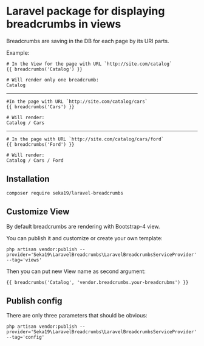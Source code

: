 # Laravel package for displaying breadcrumbs in views

Breadcrumbs are saving in the DB for each page by its URI parts.

Example:

    # In the View for the page with URL `http://site.com/catalog`
    {{ breadcrumbs('Catalog') }}

    # Will render only one breadcrumb:
    Catalog
---
    #In the page with URL `http://site.com/catalog/cars`
    {{ breadcrumbs('Cars') }}
            
    # Will render:    
    Catalog / Cars
---
    # In the page with URL `http://site.com/catalog/cars/ford`
    {{ breadcrumbs('Ford') }}
            
    # Will render:    
    Catalog / Cars / Ford

## Installation

    composer require seka19/laravel-breadcrumbs
    
## Customize View

By default breadcrumbs are rendering with Bootstrap-4 view.

You can publish it and customize or create your own template:

    php artisan vendor:publish --provider='Seka19\LaravelBreadcrumbs\LaravelBreadcrumbsServiceProvider' --tag='views'

Then you can put new View name as second argument:

    {{ breadcrumbs('Catalog', 'vendor.breadcrumbs.your-breadcrubms') }}
    
## Publish config

There are only three parameters that should be obvious:

    php artisan vendor:publish --provider='Seka19\LaravelBreadcrumbs\LaravelBreadcrumbsServiceProvider' --tag='config'